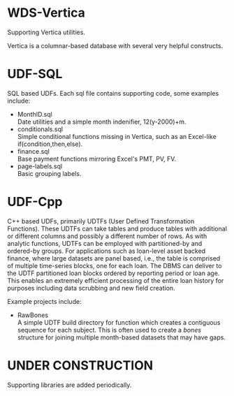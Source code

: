 # WDS-Vertica
Supporting Vertica utilities.

Vertica is a columnar-based database with several very helpful constructs.

# UDF-SQL
SQL based UDFs. Each sql file contains supporting code, some examples include:
<ul>
<li>MonthID.sql</li> Date utilities and a simple month indenifier, 12(y-2000)+m.
<li>conditionals.sql</li> Simple conditional functions missing in Vertica, such as an 
Excel-like if(condition,then,else).
<li>finance.sql</li> Base payment functions mirroring Excel's PMT, PV, FV.
<li>page-labels.sql</li> Basic grouping labels.
</ul>



# UDF-Cpp
C++ based UDFs, primarily UDTFs (User Defined Transformation Functions).
These UDTFs can take tables and produce tables with additional or different columns
and possibly a different number of rows.  As with analytic functions, UDTFs can be 
employed with partitioned-by and ordered-by groups.   For applications such as 
loan-level asset backed finance, where large datasets are panel based, i.e., the 
table is comprised of multiple time-series blocks, one for each loan.   The DBMS can 
deliver to the UDTF partitioned loan blocks ordered by reporting period or loan age.
This enables an extremely efficient processing of the entire loan history for purposes
including data scrubbing and new field creation.


Example projects include:
<ul>
<li>RawBones</li> A simple UDTF build directory for function which creates a contiguous 
sequence for each subject.  This is often used to create a <i>bones</i> structure for 
joining multiple month-based datasets that may have gaps.
</ul>

# UNDER CONSTRUCTION
Supporting libraries are added periodically.

